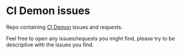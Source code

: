 # CI Demon issues

Repo containing [CI Demon](https://apps.apple.com/de/app/ci-demon/id1560355863?mt=12) issues and requests.

Feel free to open any issues/requests you might find, please try to be descriptive with the issues you find.

